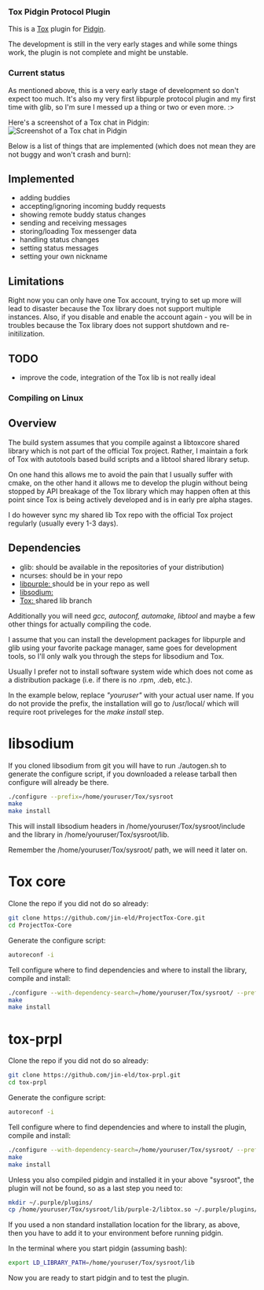 ###  Tox Pidgin Protocol Plugin

This is a [Tox](http://tox.im) plugin for [Pidgin](http://pidgin.im).

The development is still in the very early stages and while some things work,
the plugin is not complete and might be unstable.

### Current status

As mentioned above, this is a very early stage of development so don't expect
too much. It's also my very first libpurple protocol plugin and my first time
with glib, so I'm sure I messed up a thing or two or even more. :>

Here's a screenshot of a Tox chat in Pidgin:
![Screenshot of a Tox chat in Pidgin](http://www.deadlock.dhs.org/jin/tox/tox-pidgin.png "Screenshot of a Tox chat in Pidgin")

Below is a list of things that are implemented (which does not mean they are not
buggy and won't crash and burn):

## Implemented

* adding buddies
* accepting/ignoring incoming buddy requests
* showing remote buddy status changes
* sending and receiving messages
* storing/loading Tox messenger data
* handling status changes
* setting status messages
* setting your own nickname

## Limitations

Right now you can only have one Tox account, trying to set up more will lead to
disaster because the Tox library does not support multiple instances.
Also, if you disable and enable the account again - you will be in troubles
because the Tox library does not support shutdown and re-initilization.

## TODO
* improve the code, integration of the Tox lib is not really ideal

### Compiling on Linux

## Overview

The build system assumes that you compile against a libtoxcore shared library
which is not part of the official Tox project. Rather, I maintain a fork of
Tox with autotools based build scripts and a libtool shared library setup.

On one hand this allows me to avoid the pain that I usually suffer with cmake,
on the other hand it allows me to develop the plugin without being stopped by
API breakage of the Tox library which may happen often at this point since
Tox is being actively developed and is in early pre alpha stages.

I do however sync my shared lib Tox repo with the official Tox project
regularly (usually every 1-3 days).

## Dependencies

* glib: should be available in the repositories of your distribution)
* ncurses: should be in your repo
* [libpurple: ](https://developer.pidgin.im/) should be in your repo as well
* [libsodium: ](http://download.libsodium.org/libsodium/releases/)
* [Tox: ](https://github.com/jin-eld/ProjectTox-Core) shared lib branch

Additionally you will need _gcc, autoconf, automake, libtool_ and maybe
a few other things for actually compiling the code.


I assume that you can install the development packages for libpurple and
glib using your favorite package manager, same goes for development tools,
so I'll only walk you through the steps for libsodium and Tox.

Usually I prefer not to install software system wide which does not come as
a distribution package (i.e. if there is no .rpm, .deb, etc.).

In the example below, replace _"youruser"_ with your actual user name. If you
do not provide the prefix, the installation will go to /usr/local/ which will
require root priveleges for the _make install_ step.

# libsodium

If you cloned libsodium from git you will have to run ./autogen.sh to generate
the configure script, if you downloaded a release tarball then configure will
already be there.

```bash
./configure --prefix=/home/youruser/Tox/sysroot
make
make install
```

This will install libsodium headers in /home/youruser/Tox/sysroot/include
and the library in /home/youruser/Tox/sysroot/lib.

Remember the /home/youruser/Tox/sysroot/ path, we will need it later on.

# Tox core

Clone the repo if you did not do so already:

```bash
git clone https://github.com/jin-eld/ProjectTox-Core.git
cd ProjectTox-Core
```
Generate the configure script:

```bash
autoreconf -i
```

Tell configure where to find dependencies and where to install the library,
compile and install:

```bash
./configure --with-dependency-search=/home/youruser/Tox/sysroot/ --prefix=/home/youruser/Tox/sysroot/
make
make install
```

# tox-prpl

Clone the repo if you did not do so already:

```bash
git clone https://github.com/jin-eld/tox-prpl.git
cd tox-prpl
```

Generate the configure script:

```bash
autoreconf -i
```

Tell configure where to find dependencies and where to install the plugin,
compile and install:

```bash
./configure --with-dependency-search=/home/youruser/Tox/sysroot/ --prefix=/home/youruser/Tox/sysroot/
make
make install
```
Unless you also compiled pidgin and installed it in your above "sysroot", the
plugin will not be found, so as a last step you need to:

```bash
mkdir ~/.purple/plugins/
cp /home/youruser/Tox/sysroot/lib/purple-2/libtox.so ~/.purple/plugins/
```

If you used a non standard installation location for the library, as above,
then you have to add it to your environment before running pidgin.

In the terminal where you start pidgin (assuming bash):
```bash
export LD_LIBRARY_PATH=/home/youruser/Tox/sysroot/lib
```

Now you are ready to start pidgin and to test the plugin.
